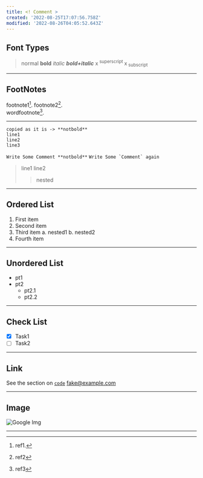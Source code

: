 ```yaml
---
title: <! Comment >
created: '2022-08-25T17:07:56.758Z'
modified: '2022-08-26T04:05:52.643Z'
---
```



<!-- Comment -->

## Font Types
> normal
> **bold**
> *italic*
> ***bold+italic***
> x<sup> superscript </sup>
> x<sub> subscript </sub>
***

## FootNotes
footnote1[^1].
footnote2[^2].  
wordfootnote[^note].
***

```
copied as it is -> **notbold**
line1
line2
line3
```
`Write Some Comment **notbold**`
``Write Some `Comment` again``

> line1
> line2
> 
>> nested
***

## Ordered List
1. First item
2. Second item
3. Third item
  a. nested1
  b. nested2
4. Fourth item
***

## Unordered List
- pt1
- pt2
  - pt2.1
  - pt2.2
***

## Check List
- [x] Task1
- [ ] Task2

***

## Link
See the section on [`code`](#code)
<fake@example.com>

***
## Image
![Google Img](https://www.google.co.in/images/branding/googlelogo/1x/googlelogo_color_272x92dp.png)

***
[^1]: ref1.
[^2]: ref2
[^note]: ref3



